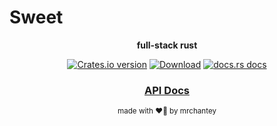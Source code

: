 # Sweet

<div align="center">

  <p>
    <strong>full-stack rust</strong>
  </p>

  <p>
    <a href="https://crates.io/crates/sweet"><img src="https://img.shields.io/crates/v/sweet.svg?style=flat-square" alt="Crates.io version" /></a>
    <a href="https://crates.io/crates/sweet"><img src="https://img.shields.io/crates/d/sweet.svg?style=flat-square" alt="Download" /></a>
    <a href="https://docs.rs/sweet"><img src="https://img.shields.io/badge/docs-latest-blue.svg?style=flat-square" alt="docs.rs docs" /></a>
  </p>

  <h3>
    <!-- <a href="https://mrchantey.github.io/sweet/docs">Book</a> -->
    <!-- <span> | </span> -->
    <a href="https://docs.rs/sweet">API Docs</a>
    <!-- <span> | </span> -->
    <!-- <a href="https://mrchantey.github.io/forky/docs/other/contributing.html">Contributing</a> -->
  </h3>

  <sub>made with ❤️‍🔥 by mrchantey</a></sub>
</div>

